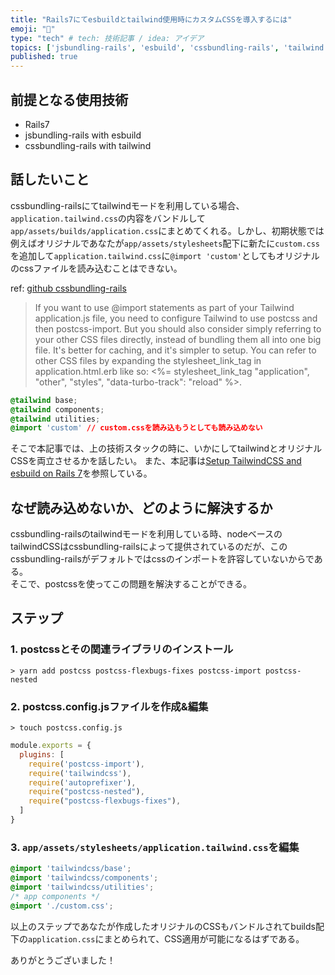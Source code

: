 ```yaml
---
title: "Rails7にてesbuildとtailwind使用時にカスタムCSSを導入するには"
emoji: "🍃"
type: "tech" # tech: 技術記事 / idea: アイデア
topics: ['jsbundling-rails', 'esbuild', 'cssbundling-rails', 'tailwind', 'rails7']
published: true
---
```


## 前提となる使用技術
- Rails7
- jsbundling-rails with esbuild
- cssbundling-rails with tailwind

## 話したいこと
cssbundling-railsにてtailwindモードを利用している場合、`application.tailwind.css`の内容をバンドルして`app/assets/builds/application.css`にまとめてくれる。しかし、初期状態では例えばオリジナルであなたが`app/assets/stylesheets`配下に新たに`custom.css`を追加して`application.tailwind.css`に`@import 'custom'`としてもオリジナルのcssファイルを読み込むことはできない。

ref: [github cssbundling-rails](https://github.com/rails/cssbundling-rails#how-do-i-import-relative-css-files-with-tailwind)

> If you want to use @import statements as part of your Tailwind application.js file, you need to configure Tailwind to use postcss and then postcss-import. But you should also consider simply referring to your other CSS files directly, instead of bundling them all into one big file. It's better for caching, and it's simpler to setup. You can refer to other CSS files by expanding the stylesheet_link_tag in application.html.erb like so: <%= stylesheet_link_tag "application", "other", "styles", "data-turbo-track": "reload" %>.


```css:application.tailwind.css
@tailwind base;
@tailwind components;
@tailwind utilities;
@import 'custom' // custom.cssを読み込もうとしても読み込めない
```

そこで本記事では、上の技術スタックの時に、いかにしてtailwindとオリジナルCSSを両立させるかを話したい。
また、本記事は[Setup TailwindCSS and esbuild on Rails 7](http://www.ahmednadar.com/posts/setup-tailwindcss-and-esbuild-on-rails-7)を参照している。

## なぜ読み込めないか、どのように解決するか
cssbundling-railsのtailwindモードを利用している時、nodeベースのtailwindCSSはcssbundling-railsによって提供されているのだが、このcssbundling-railsがデフォルトではcssのインポートを許容していないからである。  
そこで、postcssを使ってこの問題を解決することができる。

## ステップ
### 1. postcssとその関連ライブラリのインストール

```shell:terminal
> yarn add postcss postcss-flexbugs-fixes postcss-import postcss-nested 
```

### 2. postcss.config.jsファイルを作成&編集

```shell:terminal
> touch postcss.config.js
```

```js:postcss.config.js
module.exports = {
  plugins: [
    require('postcss-import'),
    require('tailwindcss'),
    require('autoprefixer'),
    require("postcss-nested"),
    require("postcss-flexbugs-fixes"),
  ]
}
```

### 3. `app/assets/stylesheets/application.tailwind.css`を編集

```css:application.tailwind.css
@import 'tailwindcss/base';
@import 'tailwindcss/components';
@import 'tailwindcss/utilities';
/* app components */
@import './custom.css';
```

以上のステップであなたが作成したオリジナルのCSSもバンドルされてbuilds配下の`application.css`にまとめられて、CSS適用が可能になるはずである。

ありがとうございました！

